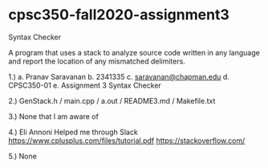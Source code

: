 # cpsc350-fall2020-assignment3
Syntax Checker

A program that uses a stack to analyze source code written in any language and report the location of any mismatched delimiters.

1.) a. Pranav Saravanan b. 2341335 c. saravanan@chapman.edu d. CPSC350-01 e. Assignment 3 Syntax Checker

2.) GenStack.h / main.cpp / a.out / README3.md / Makefile.txt

3.) None that I am aware of

4.) Eli Annoni Helped me through Slack https://www.cplusplus.com/files/tutorial.pdf https://stackoverflow.com/

5.) None
